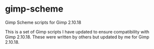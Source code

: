 # gimp-scheme
Gimp Scheme scripts for Gimp 2.10.18

This is a set of Gimp scripts I have updated to ensure compatibility with Gimp 2.10.18.
These were written by others but updated by me for Gimp 2.10.18. 
